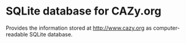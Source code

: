 # SQLite database for CAZy.org

Provides the information stored at http://www.cazy.org as computer-readable
SQLite database.
